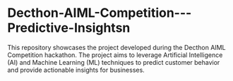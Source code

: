 # Decthon-AIML-Competition---Predictive-Insightsn
This repository showcases the project developed during the Decthon AIML Competition hackathon. The project aims to leverage Artificial Intelligence (AI) and Machine Learning (ML) techniques to predict customer behavior and provide actionable insights for businesses. 
